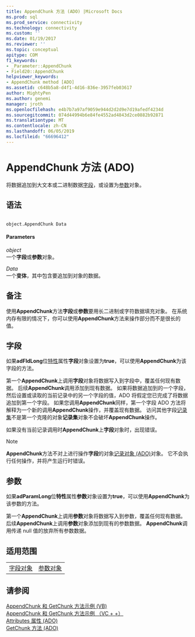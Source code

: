 ```yaml
---
title: AppendChunk 方法 (ADO) |Microsoft Docs
ms.prod: sql
ms.prod_service: connectivity
ms.technology: connectivity
ms.custom: ''
ms.date: 01/19/2017
ms.reviewer: ''
ms.topic: conceptual
apitype: COM
f1_keywords:
- _Parameter::AppendChunk
- Field20::AppendChunk
helpviewer_keywords:
- AppendChunk method [ADO]
ms.assetid: c648b5a8-d4f1-4d16-836e-3957feb03617
author: MightyPen
ms.author: genemi
manager: jroth
ms.openlocfilehash: e4b7b7a97af9059e944d2d2d9e7d19afedf4234d
ms.sourcegitcommit: 074d44994b6e84fe4552ad4843d2ce0882b92871
ms.translationtype: MT
ms.contentlocale: zh-CN
ms.lasthandoff: 06/05/2019
ms.locfileid: "66696412"
---
```

# <a name="appendchunk-method-ado"></a>AppendChunk 方法 (ADO)
将数据追加到大文本或二进制数据[字段](../../../ado/reference/ado-api/field-object.md)，或设置为[参数](../../../ado/reference/ado-api/parameter-object.md)对象。  
  
## <a name="syntax"></a>语法  
  
```  
  
object.AppendChunk Data  
```  
  
#### <a name="parameters"></a>Parameters  
 *object*  
 一个**字段**或**参数**对象。  
  
 *Data*  
 一个**变体**，其中包含要追加到对象的数据。  
  
## <a name="remarks"></a>备注  
 使用**AppendChunk**方法**字段**或**参数**要用长二进制或字符数据填充对象。 在系统内存有限的情况下，你可以使用**AppendChunk**方法来操作部分而不是很长的值。  
  
## <a name="field"></a>字段  
 如果**adFldLong**位[特性](../../../ado/reference/ado-api/attributes-property-ado.md)属性**字段**对象设置为**true**，可以使用**AppendChunk**为该字段的方法。  
  
 第一个**AppendChunk**上调用**字段**对象将数据写入到字段中，覆盖任何现有数据。 后续**AppendChunk**调用添加到现有数据。 如果将数据追加到的一个字段，然后设置或读取的当前记录中的另一个字段的值，ADO 将假定您已完成了将数据追加到第一个字段。 如果您调用**AppendChunk**同样，第一个字段 ADO 方法将解释为一个新的调用**AppendChunk**操作，并覆盖现有数据。 访问其他字段[记录集](../../../ado/reference/ado-api/recordset-object-ado.md)不是第一个克隆的对象**记录集**对象不会破坏**AppendChunk**操作。  
  
 如果没有当前记录调用时**AppendChunk**上**字段**对象时，出现错误。  
  
> [!NOTE]
>  **AppendChunk**方法不对上进行操作**字段**的对象[记录对象 (ADO)](../../../ado/reference/ado-api/record-object-ado.md)对象。 它不会执行任何操作，并将产生运行时错误。  
  
## <a name="parameter"></a>参数  
 如果**adParamLong**位**特性**属性**参数**对象设置为**true**，可以使用**AppendChunk**为该参数的方法。  
  
 第一个**AppendChunk**上调用**参数**对象将数据写入到参数，覆盖任何现有数据。 后续**AppendChunk**上调用**参数**对象添加到现有的参数数据。 **AppendChunk**调用传递 null 值的放弃所有参数数据。  
  
## <a name="applies-to"></a>适用范围  
  
|||  
|-|-|  
|[字段对象](../../../ado/reference/ado-api/field-object.md)|[参数对象](../../../ado/reference/ado-api/parameter-object.md)|  
  
## <a name="see-also"></a>请参阅  
 [AppendChunk 和 GetChunk 方法示例 (VB)](../../../ado/reference/ado-api/appendchunk-and-getchunk-methods-example-vb.md)   
 [AppendChunk 和 GetChunk 方法示例 （VC + +）](../../../ado/reference/ado-api/appendchunk-and-getchunk-methods-example-vc.md)   
 [Attributes 属性 (ADO)](../../../ado/reference/ado-api/attributes-property-ado.md)   
 [GetChunk 方法 (ADO)](../../../ado/reference/ado-api/getchunk-method-ado.md)
